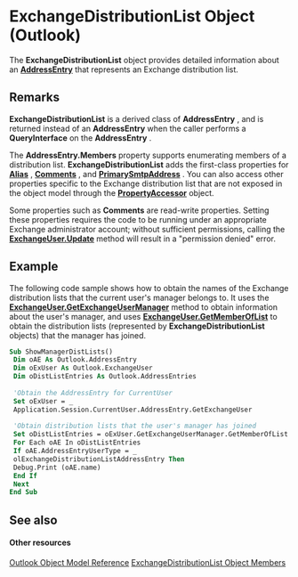 
# ExchangeDistributionList Object (Outlook)

The  **ExchangeDistributionList** object provides detailed information about an **[AddressEntry](d4a0a85e-8bab-bc56-57bc-d70c3c570c8e.md)** that represents an Exchange distribution list.


## Remarks

 **ExchangeDistributionList** is a derived class of **AddressEntry** , and is returned instead of an **AddressEntry** when the caller performs a **QueryInterface** on the **AddressEntry** .

The  **AddressEntry.Members** property supports enumerating members of a distribution list. **ExchangeDistributionList** adds the first-class properties for **[Alias](9fef6b67-e08e-6aba-24ad-d9985329ba90.md)** , **[Comments](9456246f-30a7-5046-9b07-783649cd54f3.md)** , and **[PrimarySmtpAddress](f64bbc29-14c4-be68-402a-16d9ac34a727.md)** . You can also access other properties specific to the Exchange distribution list that are not exposed in the object model through the **[PropertyAccessor](2fc91e13-703c-3ec9-9066-ffee7144306c.md)** object.

Some properties such as  **Comments** are read-write properties. Setting these properties requires the code to be running under an appropriate Exchange administrator account; without sufficient permissions, calling the **[ExchangeUser.Update](a2672fbf-f32a-f120-227c-24ee5c361f35.md)** method will result in a "permission denied" error.


## Example

The following code sample shows how to obtain the names of the Exchange distribution lists that the current user's manager belongs to. It uses the  **[ExchangeUser.GetExchangeUserManager](ead5e950-7f7a-b213-0daf-c2bff890a30c.md)** method to obtain information about the user's manager, and uses **[ExchangeUser.GetMemberOfList](1f4e8910-8998-85ab-05dc-d06f6fd323c3.md)** to obtain the distribution lists (represented by **ExchangeDistributionList** objects) that the manager has joined.


```vb
Sub ShowManagerDistLists() 
 Dim oAE As Outlook.AddressEntry 
 Dim oExUser As Outlook.ExchangeUser 
 Dim oDistListEntries As Outlook.AddressEntries 
 
 'Obtain the AddressEntry for CurrentUser 
 Set oExUser = _ 
 Application.Session.CurrentUser.AddressEntry.GetExchangeUser 
 
 'Obtain distribution lists that the user's manager has joined 
 Set oDistListEntries = oExUser.GetExchangeUserManager.GetMemberOfList 
 For Each oAE In oDistListEntries 
 If oAE.AddressEntryUserType = _ 
 olExchangeDistributionListAddressEntry Then 
 Debug.Print (oAE.name) 
 End If 
 Next 
End Sub
```


## See also


#### Other resources


[Outlook Object Model Reference](http://msdn.microsoft.com/library/73221b13-d8d8-99b8-3394-b95dbbfd5ddc%28Office.15%29.aspx)
[ExchangeDistributionList Object Members](89105487-3e5b-ee8b-02e0-33ad42bd2fbe.md)
